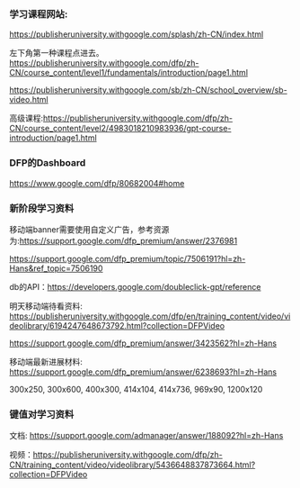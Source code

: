 ### 学习课程网站:

<https://publisheruniversity.withgoogle.com/splash/zh-CN/index.html>

左下角第一种课程点进去。
<https://publisheruniversity.withgoogle.com/dfp/zh-CN/course_content/level1/fundamentals/introduction/page1.html>

<https://publisheruniversity.withgoogle.com/sb/zh-CN/school_overview/sb-video.html>

高级课程:<https://publisheruniversity.withgoogle.com/dfp/zh-CN/course_content/level2/4983018210983936/gpt-course-introduction/page1.html>

### DFP的Dashboard
<https://www.google.com/dfp/80682004#home>


### 新阶段学习资料
移动端banner需要使用自定义广告，参考资源为:https://support.google.com/dfp_premium/answer/2376981

<https://support.google.com/dfp_premium/topic/7506191?hl=zh-Hans&ref_topic=7506190>

db的API：https://developers.google.com/doubleclick-gpt/reference

明天移动端待看资料:
<https://publisheruniversity.withgoogle.com/dfp/en/training_content/video/videolibrary/6194247648673792.html?collection=DFPVideo>

<https://support.google.com/dfp_premium/answer/3423562?hl=zh-Hans>


移动端最新进展材料:
<https://support.google.com/dfp_premium/answer/6238693?hl=zh-Hans>

300x250, 300x600, 400x300, 414x104, 414x736, 969x90, 1200x120

### 键值对学习资料
文档:
<https://support.google.com/admanager/answer/188092?hl=zh-Hans>

视频：<https://publisheruniversity.withgoogle.com/dfp/zh-CN/training_content/video/videolibrary/5436648837873664.html?collection=DFPVideo>
